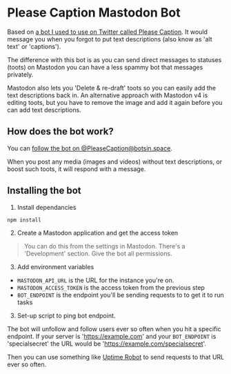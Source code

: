 # Please Caption Mastodon Bot

Based on [a bot I used to use on Twitter called Please Caption](https://twitter.com/pleasecaption). It would message you when you forgot to put text descriptions (also know as 'alt text' or 'captions').

The difference with this bot is as you can send direct messages to statuses (toots) on Mastodon you can have a less spammy bot that messages privately.

Mastodon also lets you 'Delete & re-draft' toots so you can easily add the text descriptions back in. An alternative approach with Mastodon v4 is editing toots, but you have to remove the image and add it again before you can add text descriptions.

## How does the bot work?

You can [follow the bot on @PleaseCaption@botsin.space](https://botsin.space/@PleaseCaption).

When you post any media (images and videos) without text descriptions, or boost such toots, it will respond with a message.

## Installing the bot

1. Install dependancies

```bash
npm install
```

2. Create a Mastodon application and get the access token
> You can do this from the settings in Mastodon. There's a 'Development' section. Give the bot all permissions.


3. Add environment variables

+ `MASTODON_API_URL` is the URL for the instance you're on.
+ `MASTODON_ACCESS_TOKEN` is the access token from the previous step
+ `BOT_ENDPOINT` is the endpoint you'll be sending requests to to get it to run tasks

3. Set-up script to ping bot endpoint.

The bot will unfollow and follow users ever so often when you hit a specific endpoint. If your server is 'https://example.com' and your `BOT_ENDPOINT` is 'specialsecret' the URL would be 'https://example.com/specialsecret'.

Then you can use something like [Uptime Robot](https://Uptimerobot.com) to send requests to that URL ever so often.